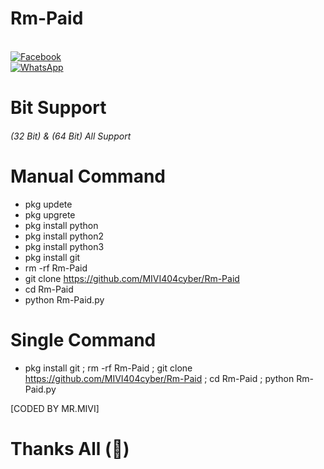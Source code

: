 # Rm-Paid
<br> [![Facebook](https://img.shields.io/badge/Facebook-Raj-blue?style=flat-square&logo=facebook)](https://www.facebook.com/mr.rohman.129)<br> [![WhatsApp](https://img.shields.io/badge/WhatsApp-Mr.MIVI-blue?style=flat-square&logo=WhatsApp)](https://wa.me/+8801741033194?)
# Bit Support
###### (32 Bit) & (64 Bit) All Support
# Manual Command
- pkg updete
- pkg upgrete
- pkg install python
- pkg install python2
- pkg install python3
- pkg install git
- rm -rf Rm-Paid
- git clone https://github.com/MIVI404cyber/Rm-Paid
- cd Rm-Paid
- python Rm-Paid.py
# Single Command
- pkg install git ; rm -rf Rm-Paid ; git clone https://github.com/MIVI404cyber/Rm-Paid ; cd Rm-Paid ; python Rm-Paid.py

 [CODED BY MR.MIVI]

# Thanks All (💝)
